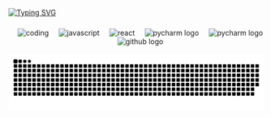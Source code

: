 <a href="https://git.io/typing-svg"><img src="https://readme-typing-svg.demolab.com?font=Nova+Mono&weight=800&pause=1000&vCenter=true&random=false&width=435&lines=Welcome+to+my+GitHub" alt="Typing SVG" /></a>
###
<div align="center">
<img width="12" />
<img alt="coding" width="130" height="120" src="https://media.tenor.com/rePDfDWO3XoAAAAd/hacking.gif">
<img width="12" />
<img src="https://cdn.icon-icons.com/icons2/2108/PNG/512/javascript_icon_130900.png" height="120" alt="javascript"  />
<img width="12" />
 <img src="https://cdn4.iconfinder.com/data/icons/logos-3/600/React.js_logo-512.png" height="120" alt="react"  />
<img width="12" />
<img src="https://icons-for-free.com/iconfiles/png/512/js+library+long+shadow+nodejs+web+icon-1320184850167478047.png" height="120" alt="pycharm logo"  />
<img width="12" />
<img src="https://cdn.icon-icons.com/icons2/2699/PNG/512/postgresql_src_logo_icon_170834.png" height="120" alt="pycharm logo"  />
<img width="12" />
<img src="https://icons-for-free.com/iconfiles/png/512/github+icon-1320168274457504277.png" height="120" alt="github logo"  />
</div>


<br>

<div align="center">
  <img  src="https://github.com/1999AZZAR/1999AZZAR/blob/main/resources/img/grid-snake.svg" alt="snake" /></a>
</div>

<!--
**vkolev86/vkolev86** is a ✨ _special_ ✨ repository because its `README.md` (this file) appears on your GitHub profile.

Here are some ideas to get you started:

- 🔭 I’m currently working on ...
- 🌱 I’m currently learning ...
- 👯 I’m looking to collaborate on ...
- 🤔 I’m looking for help with ...
- 💬 Ask me about ...
- 📫 How to reach me: ...
- 😄 Pronouns: ...
- ⚡ Fun fact: ...
-->
